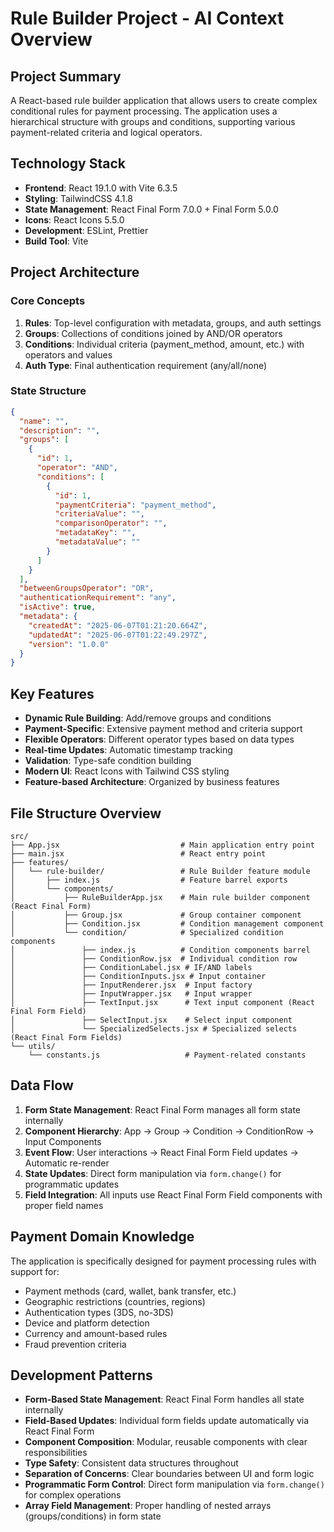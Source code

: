 # Rule Builder Project - AI Context Overview

## Project Summary

A React-based rule builder application that allows users to create complex conditional rules for payment processing. The application uses a hierarchical structure with groups and conditions, supporting various payment-related criteria and logical operators.

## Technology Stack

- **Frontend**: React 19.1.0 with Vite 6.3.5
- **Styling**: TailwindCSS 4.1.8
- **State Management**: React Final Form 7.0.0 + Final Form 5.0.0
- **Icons**: React Icons 5.5.0
- **Development**: ESLint, Prettier
- **Build Tool**: Vite

## Project Architecture

### Core Concepts

1. **Rules**: Top-level configuration with metadata, groups, and auth settings
2. **Groups**: Collections of conditions joined by AND/OR operators
3. **Conditions**: Individual criteria (payment_method, amount, etc.) with operators and values
4. **Auth Type**: Final authentication requirement (any/all/none)

### State Structure

```json
{
  "name": "",
  "description": "",
  "groups": [
    {
      "id": 1,
      "operator": "AND",
      "conditions": [
        {
          "id": 1,
          "paymentCriteria": "payment_method",
          "criteriaValue": "",
          "comparisonOperator": "",
          "metadataKey": "",
          "metadataValue": ""
        }
      ]
    }
  ],
  "betweenGroupsOperator": "OR",
  "authenticationRequirement": "any",
  "isActive": true,
  "metadata": {
    "createdAt": "2025-06-07T01:21:20.664Z",
    "updatedAt": "2025-06-07T01:22:49.297Z",
    "version": "1.0.0"
  }
}
```

## Key Features

- **Dynamic Rule Building**: Add/remove groups and conditions
- **Payment-Specific**: Extensive payment method and criteria support
- **Flexible Operators**: Different operator types based on data types
- **Real-time Updates**: Automatic timestamp tracking
- **Validation**: Type-safe condition building
- **Modern UI**: React Icons with Tailwind CSS styling
- **Feature-based Architecture**: Organized by business features

## File Structure Overview

```
src/
├── App.jsx                           # Main application entry point
├── main.jsx                          # React entry point
├── features/
│   └── rule-builder/                 # Rule Builder feature module
│       ├── index.js                  # Feature barrel exports
│       └── components/
│           ├── RuleBuilderApp.jsx    # Main rule builder component (React Final Form)
│           ├── Group.jsx             # Group container component
│           ├── Condition.jsx         # Condition management component
│           └── condition/            # Specialized condition components
│               ├── index.js          # Condition components barrel
│               ├── ConditionRow.jsx  # Individual condition row
│               ├── ConditionLabel.jsx # IF/AND labels
│               ├── ConditionInputs.jsx # Input container
│               ├── InputRenderer.jsx  # Input factory
│               ├── InputWrapper.jsx   # Input wrapper
│               ├── TextInput.jsx      # Text input component (React Final Form Field)
│               ├── SelectInput.jsx    # Select input component
│               └── SpecializedSelects.jsx # Specialized selects (React Final Form Fields)
└── utils/
    └── constants.js                   # Payment-related constants
```

## Data Flow

1. **Form State Management**: React Final Form manages all form state internally
2. **Component Hierarchy**: App → Group → Condition → ConditionRow → Input Components
3. **Event Flow**: User interactions → React Final Form Field updates → Automatic re-render
4. **State Updates**: Direct form manipulation via `form.change()` for programmatic updates
5. **Field Integration**: All inputs use React Final Form Field components with proper field names

## Payment Domain Knowledge

The application is specifically designed for payment processing rules with support for:

- Payment methods (card, wallet, bank transfer, etc.)
- Geographic restrictions (countries, regions)
- Authentication types (3DS, no-3DS)
- Device and platform detection
- Currency and amount-based rules
- Fraud prevention criteria

## Development Patterns

- **Form-Based State Management**: React Final Form handles all state internally
- **Field-Based Updates**: Individual form fields update automatically via React Final Form
- **Component Composition**: Modular, reusable components with clear responsibilities
- **Type Safety**: Consistent data structures throughout
- **Separation of Concerns**: Clear boundaries between UI and form logic
- **Programmatic Form Control**: Direct form manipulation via `form.change()` for complex operations
- **Array Field Management**: Proper handling of nested arrays (groups/conditions) in form state
